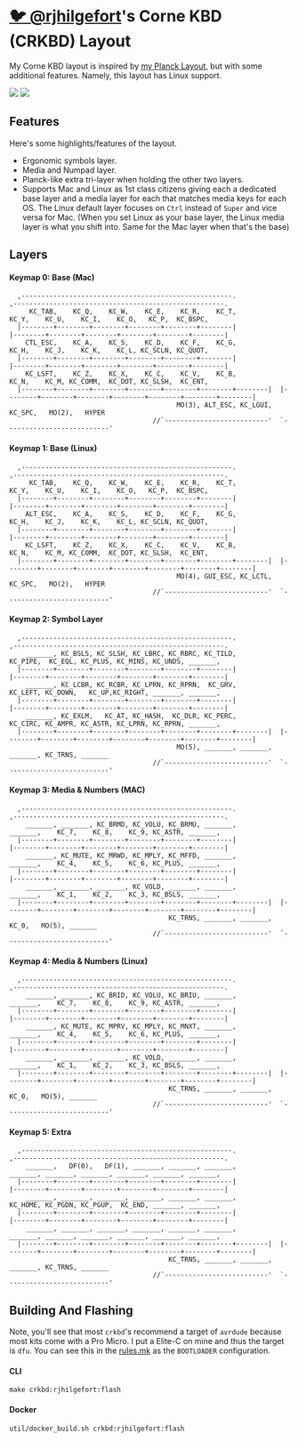 # [🐦 @rjhilgefort](https://twitter.com/rjhilgefort)'s Corne KBD (CRKBD) Layout

My Corne KBD layout is inspired by [my Planck Layout](../../../planck/keymaps/rjhilgefort/readme.md), but with some additional features. Namely, this layout has Linux support.

![](https://imgur.com/wp9ksTIh.jpg)
![](https://imgur.com/fnyiCnEh.jpg)

## Features

Here's some highlights/features of the layout.

-   Ergonomic symbols layer.
-   Media and Numpad layer.
-   Planck-like extra tri-layer when holding the other two layers.
-   Supports Mac and Linux as 1st class citizens giving each a dedicated base layer and a media layer for each that matches media keys for each OS. The Linux default layer focuses on `Ctrl` instead of `Super` and vice versa for Mac. (When you set Linux as your base layer, the Linux media layer is what you shift into. Same for the Mac layer when that's the base)

## Layers

#### Keymap 0: Base (Mac)

```
  ,-----------------------------------------------------.                    ,-----------------------------------------------------.
     KC_TAB,    KC_Q,    KC_W,    KC_E,    KC_R,    KC_T,                         KC_Y,    KC_U,    KC_I,    KC_O,   KC_P,  KC_BSPC,
  |--------+--------+--------+--------+--------+--------|                    |--------+--------+--------+--------+--------+--------|
    CTL_ESC,    KC_A,    KC_S,    KC_D,    KC_F,    KC_G,                         KC_H,    KC_J,    KC_K,    KC_L, KC_SCLN, KC_QUOT,
  |--------+--------+--------+--------+--------+--------|                    |--------+--------+--------+--------+--------+--------|
    KC_LSFT,    KC_Z,    KC_X,    KC_C,    KC_V,    KC_B,                         KC_N,    KC_M, KC_COMM,  KC_DOT, KC_SLSH,  KC_ENT,
  |--------+--------+--------+--------+--------+--------+--------|  |--------+--------+--------+--------+--------+--------+--------|
                                          MO(3), ALT_ESC, KC_LGUI,     KC_SPC,   MO(2),   HYPER
                                    //`--------------------------'  `--------------------------'
```

#### Keymap 1: Base (Linux)

```
  ,-----------------------------------------------------.                    ,-----------------------------------------------------.
     KC_TAB,    KC_Q,    KC_W,    KC_E,    KC_R,    KC_T,                         KC_Y,    KC_U,    KC_I,    KC_O,   KC_P,  KC_BSPC,
  |--------+--------+--------+--------+--------+--------|                    |--------+--------+--------+--------+--------+--------|
    ALT_ESC,    KC_A,    KC_S,    KC_D,    KC_F,    KC_G,                         KC_H,    KC_J,    KC_K,    KC_L, KC_SCLN, KC_QUOT,
  |--------+--------+--------+--------+--------+--------|                    |--------+--------+--------+--------+--------+--------|
    KC_LSFT,    KC_Z,    KC_X,    KC_C,    KC_V,    KC_B,                         KC_N,    KC_M, KC_COMM,  KC_DOT, KC_SLSH,  KC_ENT,
  |--------+--------+--------+--------+--------+--------+--------|  |--------+--------+--------+--------+--------+--------+--------|
                                          MO(4), GUI_ESC, KC_LCTL,     KC_SPC,   MO(2),   HYPER
                                    //`--------------------------'  `--------------------------'
```

#### Keymap 2: Symbol Layer

```
  ,-----------------------------------------------------.                    ,-----------------------------------------------------.
    _______, KC_BSLS, KC_SLSH, KC_LBRC, KC_RBRC, KC_TILD,                      KC_PIPE,  KC_EQL, KC_PLUS, KC_MINS, KC_UNDS, _______,
  |--------+--------+--------+--------+--------+--------|                    |--------+--------+--------+--------+--------+--------|
    _______, KC_LCBR, KC_RCBR, KC_LPRN, KC_RPRN,  KC_GRV,                      KC_LEFT, KC_DOWN,   KC_UP,KC_RIGHT, _______, _______,
  |--------+--------+--------+--------+--------+--------|                    |--------+--------+--------+--------+--------+--------|
    _______, KC_EXLM,   KC_AT, KC_HASH,  KC_DLR, KC_PERC,                      KC_CIRC, KC_AMPR, KC_ASTR, KC_LPRN, KC_RPRN, _______,
  |--------+--------+--------+--------+--------+--------+--------|  |--------+--------+--------+--------+--------+--------+--------|
                                          MO(5), _______, _______,    _______, KC_TRNS, _______
                                    //`--------------------------'  `--------------------------'
```

#### Keymap 3: Media & Numbers (MAC)

```
  ,-----------------------------------------------------.                    ,-----------------------------------------------------.
    _______, _______, KC_BRMD, KC_VOLU, KC_BRMU, _______,                      _______,    KC_7,    KC_8,    KC_9, KC_ASTR, _______,
  |--------+--------+--------+--------+--------+--------|                    |--------+--------+--------+--------+--------+--------|
    _______, KC_MUTE, KC_MRWD, KC_MPLY, KC_MFFD, _______,                      _______,    KC_4,    KC_5,    KC_6, KC_PLUS, _______,
  |--------+--------+--------+--------+--------+--------|                    |--------+--------+--------+--------+--------+--------|
    _______, _______, _______, KC_VOLD, _______, _______,                      _______,    KC_1,    KC_2,    KC_3, KC_BSLS, _______,
  |--------+--------+--------+--------+--------+--------+--------|  |--------+--------+--------+--------+--------+--------+--------|
                                        KC_TRNS, _______, _______,       KC_0,   MO(5), _______
                                    //`--------------------------'  `--------------------------'
```

#### Keymap 4: Media & Numbers (Linux)

```
  ,-----------------------------------------------------.                    ,-----------------------------------------------------.
    _______, _______, KC_BRID, KC_VOLU, KC_BRIU, _______,                      _______,    KC_7,    KC_8,    KC_9, KC_ASTR, _______,
  |--------+--------+--------+--------+--------+--------|                    |--------+--------+--------+--------+--------+--------|
    _______, KC_MUTE, KC_MPRV, KC_MPLY, KC_MNXT, _______,                      _______,    KC_4,    KC_5,    KC_6, KC_PLUS, _______,
  |--------+--------+--------+--------+--------+--------|                    |--------+--------+--------+--------+--------+--------|
    _______, _______, _______, KC_VOLD, _______, _______,                      _______,    KC_1,    KC_2,    KC_3, KC_BSLS, _______,
  |--------+--------+--------+--------+--------+--------+--------|  |--------+--------+--------+--------+--------+--------+--------|
                                        KC_TRNS, _______, _______,       KC_0,   MO(5), _______
                                    //`--------------------------'  `--------------------------'
```

#### Keymap 5: Extra

```
  ,-----------------------------------------------------.                    ,-----------------------------------------------------.
    _______,   DF(0),   DF(1), _______, _______, _______,                      _______, _______, _______, _______, _______, _______,
  |--------+--------+--------+--------+--------+--------|                    |--------+--------+--------+--------+--------+--------|
    _______, _______, _______, _______, _______, _______,                      KC_HOME, KC_PGDN, KC_PGUP,  KC_END, _______, _______,
  |--------+--------+--------+--------+--------+--------|                    |--------+--------+--------+--------+--------+--------|
    _______, _______, _______, _______, _______, _______,                      _______, _______, _______, _______, _______, _______,
  |--------+--------+--------+--------+--------+--------+--------|  |--------+--------+--------+--------+--------+--------+--------|
                                        KC_TRNS, _______, _______,    _______, KC_TRNS, _______
                                    //`--------------------------'  `--------------------------'
```

## Building And Flashing

Note, you'll see that most `crkbd`'s recommend a target of `avrdude` because most kits come with a Pro Micro. I put a Elite-C on mine and thus the target is `dfu`. You can see this in the [rules.mk](./rules.mk) as the `BOOTLOADER` configuration.

#### CLI

```
make crkbd:rjhilgefort:flash
```

#### Docker

```
util/docker_build.sh crkbd:rjhilgefort:flash
```

